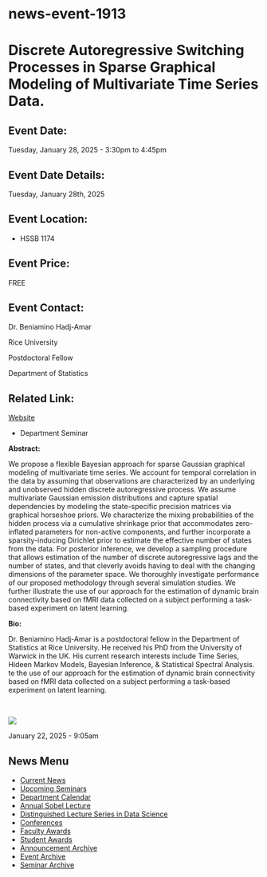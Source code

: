 # news-event-1913

# Discrete Autoregressive Switching Processes in Sparse Graphical Modeling of Multivariate Time Series Data.

## Event Date:

Tuesday, January 28, 2025 - 3:30pm to 4:45pm

## Event Date Details:

Tuesday, January 28th, 2025

## Event Location:

- HSSB 1174

## Event Price:

FREE

## Event Contact:

Dr. Beniamino Hadj-Amar 

Rice University 

Postdoctoral Fellow 

Department of Statistics 

## Related Link:

[Website](https://sites.google.com/view/hadjamar/home)

- Department Seminar

**Abstract:**

We propose a flexible Bayesian approach for sparse Gaussian graphical modeling of multivariate time series. We account for temporal correlation in the data by assuming that observations are characterized by an underlying and unobserved hidden discrete autoregressive process. We assume multivariate Gaussian emission distributions and capture spatial dependencies by modeling the state-specific precision matrices via graphical horseshoe priors. We characterize the mixing probabilities of the hidden process via a cumulative shrinkage prior that accommodates zero-inflated parameters for non-active components, and further incorporate a sparsity-inducing Dirichlet prior to estimate the effective number of states from the data. For posterior inference, we develop a sampling procedure that allows estimation of the number of discrete autoregressive lags and the number of states, and that cleverly avoids having to deal with the changing dimensions of the parameter space. We thoroughly investigate performance of our proposed methodology through several simulation studies. We further illustrate the use of our approach for the estimation of dynamic brain connectivity based on fMRI data collected on a subject performing a task-based experiment on latent learning.

**Bio:**

Dr. Beniamino Hadj-Amar is a postdoctoral fellow in the Department of Statistics at Rice University. He received his PhD from the University of Warwick in the UK. His current research interests include Time Series, Hideen Markov Models, Bayesian Inference, &amp; Statistical Spectral Analysis. te the use of our approach for the estimation of dynamic brain connectivity based on fMRI data collected on a subject performing a task-based experiment on latent learning.

 

[![](https://www.pstat.ucsb.edu/sites/default/files/styles/news_node/public/news/event/final_foto_profile.jpg?itok=z56xs30T)](https://www.pstat.ucsb.edu/sites/default/files/news/event/final_foto_profile.jpg)

January 22, 2025 - 9:05am

## News Menu

- [Current News](/news "Current News")
- [Upcoming Seminars](/news/upcoming-seminars "Upcoming Seminars")
- [Department Calendar](/news/calendar "Event & Feature Calendar")
- [Annual Sobel Lecture](/news/sobel "Annual Sobel Lecture")
- [Distinguished Lecture Series in Data Science](/news/data-science "Distinguished Lecture Series in Data Science")
- [Conferences](/news/conferences "Conferences")
- [Faculty Awards](/news/fac_award "Faculty Awards")
- [Student Awards](/news/student_award "Student Awards")
- [Announcement Archive](/news/announcement/archive)
- [Event Archive](/news/feature/archive)
- [Seminar Archive](/news/event/archive)
